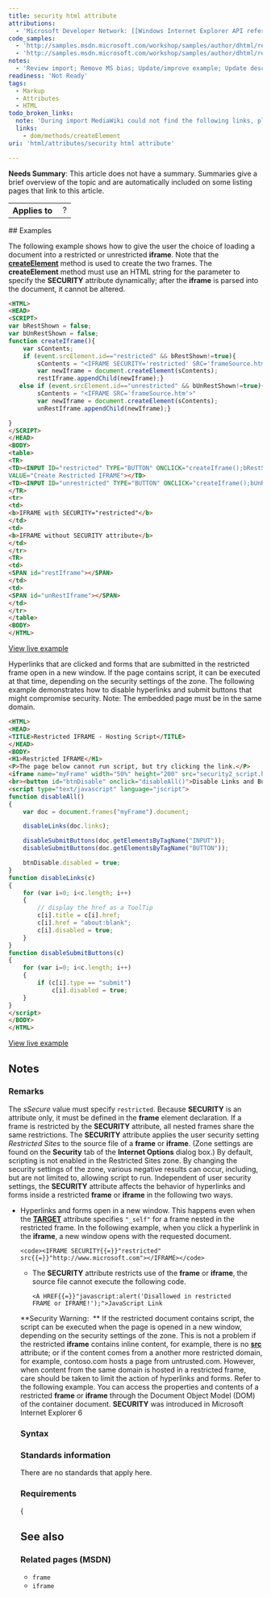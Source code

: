 ```yaml
---
title: security html attribute
attributions:
  - 'Microsoft Developer Network: [[Windows Internet Explorer API reference](http://msdn.microsoft.com/en-us/library/ie/hh828809%28v=vs.85%29.aspx) Article]'
code_samples:
  - 'http://samples.msdn.microsoft.com/workshop/samples/author/dhtml/refs/securityEX.htm'
  - 'http://samples.msdn.microsoft.com/workshop/samples/author/dhtml/refs/security2.htm'
notes:
  - 'Review import; Remove MS bias; Update/improve example; Update descriptions; Fix lists & compatibility info'
readiness: 'Not Ready'
tags:
  - Markup
  - Attributes
  - HTML
todo_broken_links:
  note: 'During import MediaWiki could not find the following links, please fix and adjust this list.'
  links:
    - dom/methods/createElement
uri: 'html/attributes/security html attribute'

---
```

**Needs Summary**: This article does not have a summary. Summaries give a brief overview of the topic and are automatically included on some listing pages that link to this article.

<table class="wikitable">
<tr>
<th>
Applies to

</th>
<td>
 ?

</td>
</tr>
</table>
## Examples

The following example shows how to give the user the choice of loading a document into a restricted or unrestricted **iframe**. Note that the [**createElement**](/w/index.php?title=dom/methods/createElement&action=edit&redlink=1) method is used to create the two frames. The **createElement** method must use an HTML string for the parameter to specify the **SECURITY** attribute dynamically; after the **iframe** is parsed into the document, it cannot be altered.

``` html
<HTML>
<HEAD>
<SCRIPT>
var bRestShown = false;
var bUnRestShown = false;
function createIframe(){
    var sContents;
    if (event.srcElement.id=="restricted" && bRestShown!=true){
        sContents = "<IFRAME SECURITY='restricted' SRC='frameSource.htm'>"
        var newIframe = document.createElement(sContents);
        restIframe.appendChild(newIframe);}
   else if (event.srcElement.id=="unrestricted" && bUnRestShown!=true){
        sContents = "<IFRAME SRC='frameSource.htm'>"
        var newIframe = document.createElement(sContents);
        unRestIframe.appendChild(newIframe);}

}
</SCRIPT>
</HEAD>
<BODY>
<table>
<TR>
<TD><INPUT ID="restricted" TYPE="BUTTON" ONCLICK="createIframe();bRestShown=true;"
VALUE="Create Restricted IFRAME"></TD>
<TD><INPUT ID="unrestricted" TYPE="BUTTON" ONCLICK="createIframe();bUnRestShown=true;" VALUE="Create Unrestricted IFRAME"></TD>
</TR>
<tr>
<td>
<b>IFRAME with SECURITY="restricted"</b>
</td>
<td>
<b>IFRAME without SECURITY attribute</b>
</td>
</tr>
<TR>
<td>
<SPAN id="restIframe"></SPAN>
</td>
<td>
<SPAN id="unRestIframe"></SPAN>
</td>
</tr>
</table>
<BODY>
</HTML>
```

[View live example](http://samples.msdn.microsoft.com/workshop/samples/author/dhtml/refs/securityEX.htm)

Hyperlinks that are clicked and forms that are submitted in the restricted frame open in a new window. If the page contains script, it can be executed at that time, depending on the security settings of the zone. The following example demonstrates how to disable hyperlinks and submit buttons that might compromise security. Note: The embedded page must be in the same domain.

``` html
<HTML>
<HEAD>
<TITLE>Restricted IFRAME - Hosting Script</TITLE>
</HEAD>
<BODY>
<H1>Restricted IFRAME</H1>
<P>The page below cannot run script, but try clicking the link.</P>
<iframe name="myFrame" width="50%" height="200" src="security2_script.htm" security="restricted"></iframe>
<br><button id="btnDisable" onclick="disableAll()">Disable Links and Buttons</button>
<script type="text/javascript" language="jscript">
function disableAll()
{
    var doc = document.frames("myFrame").document;

    disableLinks(doc.links);

    disableSubmitButtons(doc.getElementsByTagName("INPUT"));
    disableSubmitButtons(doc.getElementsByTagName("BUTTON"));

    btnDisable.disabled = true;
}
function disableLinks(c)
{
    for (var i=0; i<c.length; i++)
    {
        // display the href as a ToolTip
        c[i].title = c[i].href;
        c[i].href = "about:blank";
        c[i].disabled = true;
    }
}
function disableSubmitButtons(c)
{
    for (var i=0; i<c.length; i++)
    {
        if (c[i].type == "submit")
            c[i].disabled = true;
    }
}
</script>
</BODY>
</HTML>
```

[View live example](http://samples.msdn.microsoft.com/workshop/samples/author/dhtml/refs/security2.htm)

## Notes

### Remarks

The *sSecure* value must specify `restricted`. Because **SECURITY** is an attribute only, it must be defined in the **frame** element declaration. If a frame is restricted by the **SECURITY** attribute, all nested frames share the same restrictions. The **SECURITY** attribute applies the user security setting *Restricted Sites* to the source file of a **frame** or **iframe**. (Zone settings are found on the **Security** tab of the **Internet Options** dialog box.) By default, scripting is not enabled in the Restricted Sites zone. By changing the security settings of the zone, various negative results can occur, including, but are not limited to, allowing script to run. Independent of user security settings, the **SECURITY** attribute affects the behavior of hyperlinks and forms inside a restricted **frame** or **iframe** in the following two ways.

-   Hyperlinks and forms open in a new window. This happens even when the [**TARGET**](/html/attributes/target) attribute specifies `"_self"` for a frame nested in the restricted frame. In the following example, when you click a hyperlink in the **iframe**, a new window opens with the requested document.

        <code><IFRAME SECURITY{{=}}"restricted" src{{=}}"http://www.microsoft.com"></IFRAME></code>

    -   The **SECURITY** attribute restricts use of the **frame** or **iframe**, the source file cannot execute the following code.

        <code><A HREF{{=}}"javascript:alert('Disallowed in restricted FRAME or IFRAME!');">JavaScript Link</A></code>

    **Security Warning:  ** If the restricted document contains script, the script can be executed when the page is opened in a new window, depending on the security settings of the zone. This is not a problem if the restricted **iframe** contains inline content, for example, there is no [**src**](/html/attributes/src_(iframe,_embed,_xml)) attribute; or if the content comes from a another more restricted domain, for example, contoso.com hosts a page from untrusted.com. However, when content from the same domain is hosted in a restricted frame, care should be taken to limit the action of hyperlinks and forms. Refer to the following example. You can access the properties and contents of a restricted **frame** or **iframe** through the Document Object Model (DOM) of the container document. **SECURITY** was introduced in Microsoft Internet Explorer 6

    ### Syntax

    ### Standards information

    There are no standards that apply here.

    ### Requirements

    {

    ## See also

    ### Related pages (MSDN)

    -   `frame`
    -   `iframe`
